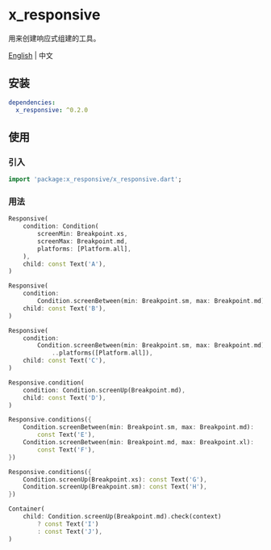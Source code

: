 # x_responsive

用来创建响应式组建的工具。

[English](./README.md) | 中文

## 安装

```yaml
dependencies:
  x_responsive: ^0.2.0
```

## 使用

### 引入

```dart
import 'package:x_responsive/x_responsive.dart';
```

### 用法

```dart
Responsive(
    condition: Condition(
        screenMin: Breakpoint.xs,
        screenMax: Breakpoint.md,
        platforms: [Platform.all],
    ),
    child: const Text('A'),
)
```

```dart
Responsive(
    condition:
        Condition.screenBetween(min: Breakpoint.sm, max: Breakpoint.md),
    child: const Text('B'),
)
```

```dart
Responsive(
    condition:
        Condition.screenBetween(min: Breakpoint.sm, max: Breakpoint.md)
            ..platforms([Platform.all]),
    child: const Text('C'),
)
```

```dart
Responsive.condition(
    condition: Condition.screenUp(Breakpoint.md),
    child: const Text('D'),
)
```

```dart
Responsive.conditions({
    Condition.screenBetween(min: Breakpoint.sm, max: Breakpoint.md):
        const Text('E'),
    Condition.screenBetween(min: Breakpoint.md, max: Breakpoint.xl):
        const Text('F'),
})
```

```dart
Responsive.conditions({
    Condition.screenUp(Breakpoint.xs): const Text('G'),
    Condition.screenUp(Breakpoint.sm): const Text('H'),
})
```

```dart
Container(
    child: Condition.screenUp(Breakpoint.md).check(context)
        ? const Text('I')
        : const Text('J'),
)
```
